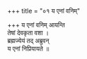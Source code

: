 +++
title = "०१ य एनां वनिम्"

+++
य एनां वनिम् आयन्ति  
तेषां देवकृता वशा ।  
ब्रह्मज्येयं तद् अब्रुवन्  
य एनां निप्रियायते ॥